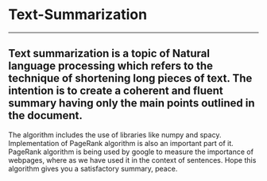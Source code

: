 # Text-Summarization
---
Text summarization is a topic of Natural language processing which refers to the technique of shortening long pieces of text. The intention is to create a coherent and fluent summary having only the main points outlined in the document.
---
The algorithm includes the use of libraries like numpy and spacy. Implementation of PageRank algorithm is also an important part of it. PageRank algorithm is being used by google to measure the importance of webpages, where as we have used it in the context of sentences.
Hope this algorithm gives you a satisfactory summary, peace. 
